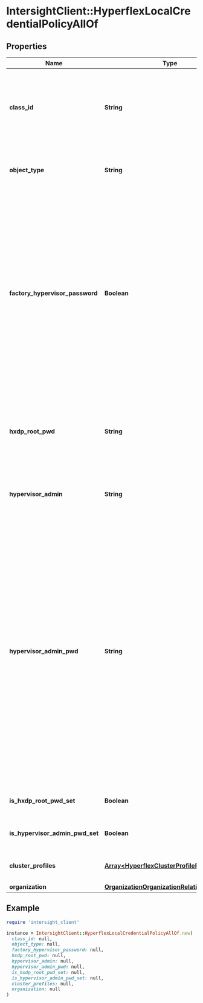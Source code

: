 # IntersightClient::HyperflexLocalCredentialPolicyAllOf

## Properties

| Name | Type | Description | Notes |
| ---- | ---- | ----------- | ----- |
| **class_id** | **String** | The fully-qualified name of the instantiated, concrete type. This property is used as a discriminator to identify the type of the payload when marshaling and unmarshaling data. | [default to &#39;hyperflex.LocalCredentialPolicy&#39;] |
| **object_type** | **String** | The fully-qualified name of the instantiated, concrete type. The value should be the same as the &#39;ClassId&#39; property. | [default to &#39;hyperflex.LocalCredentialPolicy&#39;] |
| **factory_hypervisor_password** | **Boolean** | Indicates if Hypervisor password is the factory set default password. For HyperFlex Data Platform versions 3.0 or higher, enable this if the default password was not changed on the Hypervisor. It is required to supply a new custom Hypervisor password that will be applied to the Hypervisor during deployment. For HyperFlex Data Platform versions prior to 3.0 release, this setting has no effect and the default password will be used for initial install. The Hypervisor password should be changed after deployment. | [optional][default to false] |
| **hxdp_root_pwd** | **String** | HyperFlex storage controller VM password must contain a minimum of 10 characters, with at least 1 lowercase, 1 uppercase, 1 numeric, and 1 of these -_@#$%^&amp;*! special characters. | [optional] |
| **hypervisor_admin** | **String** | Hypervisor administrator username must contain only alphanumeric characters. | [optional] |
| **hypervisor_admin_pwd** | **String** | The Hypervisor root password. For HyperFlex Data Platform 3.0 or later, if the factory default password was not manually changed, you must set a new custom password. If the password was manually changed, you must not enable the factory default password property and provide the current hypervisor password. Note - All HyperFlex nodes require the same hypervisor password for installation. For HyperFlex Data Platform prior to 3.0, use the default password \&quot;Cisco123\&quot; for newly manufactured HyperFlex servers. A custom password should only be entered if hypervisor credentials were manually changed prior to deployment. | [optional] |
| **is_hxdp_root_pwd_set** | **Boolean** | Indicates whether the value of the &#39;hxdpRootPwd&#39; property has been set. | [optional][readonly][default to false] |
| **is_hypervisor_admin_pwd_set** | **Boolean** | Indicates whether the value of the &#39;hypervisorAdminPwd&#39; property has been set. | [optional][readonly][default to false] |
| **cluster_profiles** | [**Array&lt;HyperflexClusterProfileRelationship&gt;**](HyperflexClusterProfileRelationship.md) | An array of relationships to hyperflexClusterProfile resources. | [optional] |
| **organization** | [**OrganizationOrganizationRelationship**](OrganizationOrganizationRelationship.md) |  | [optional] |

## Example

```ruby
require 'intersight_client'

instance = IntersightClient::HyperflexLocalCredentialPolicyAllOf.new(
  class_id: null,
  object_type: null,
  factory_hypervisor_password: null,
  hxdp_root_pwd: null,
  hypervisor_admin: null,
  hypervisor_admin_pwd: null,
  is_hxdp_root_pwd_set: null,
  is_hypervisor_admin_pwd_set: null,
  cluster_profiles: null,
  organization: null
)
```

